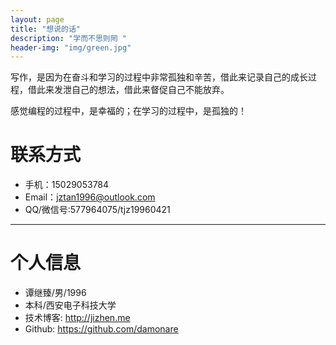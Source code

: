 ```yaml
---
layout: page
title: "想说的话"
description: "学而不思则罔 "
header-img: "img/green.jpg"
---
```




写作，是因为在奋斗和学习的过程中非常孤独和辛苦，借此来记录自己的成长过程，借此来发泄自己的想法，借此来督促自己不能放弃。

感觉编程的过程中，是幸福的；在学习的过程中，是孤独的！

# 联系方式

*   手机：15029053784
*   Email：jztan1996@outlook.com
*   QQ/微信号:577964075/tjz19960421

* * *

# 个人信息

*   谭继臻/男/1996 
*   本科/西安电子科技大学 
*   技术博客: <http://jizhen.me>
*   Github: <https://github.com/damonare>

